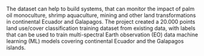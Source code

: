 The dataset can help to build systems, that can monitor the impact of palm oil monoculture, shrimp aquaculture, mining and other land transformations in continental Ecuador and Galapagos. The project created a 20.000 points land use/cover classification training dataset from existing data, with labels that can be used to train multi-spectral Earth observation (EO) data machine learning (ML)  models covering continental Ecuador and the Galapagos islands.